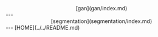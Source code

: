 <center> [gan](gan/index.md) </center>
---
<center>[segmentation](segmentation/index.md) </center>
---
[HOME](../../README.md)